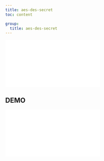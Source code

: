 ```yaml
---
title: aes-des-secret
toc: content

group:
  title: aes-des-secret
---
```


<embed src="../README.md" ></embed>

## DEMO

<code src="./demo/index.tsx" ></code>
<embed src="../CHANGELOG.md"></embed>

<BackTop></BackTop>
